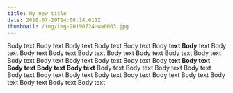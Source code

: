 ```yaml
---
title: My new title
date: 2019-07-29T14:08:14.611Z
thumbnail: /img/img-20190724-wa0003.jpg
---
```

Body text Body text Body text Body text Body text Body **text Body** text Body text Body text Body text Body text Body text Body text Body text Body text Body text Body text Body text Body text Body text Body __text Body text Body text Body text Body text__ Body text Body text Body text Body text Body text Body text Body text Body text Body text Body text Body text Body text Body text Body text Body text

